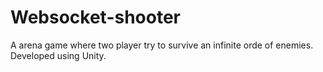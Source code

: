 # Websocket-shooter

A arena game where two player try to survive an infinite orde of enemies.
Developed using Unity.
